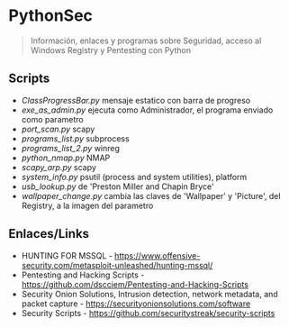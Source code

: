 
# PythonSec

> Información, enlaces y programas sobre Seguridad, acceso al Windows Registry y Pentesting con Python

## Scripts

- *ClassProgressBar.py* mensaje estatico con barra de progreso
- *exe_as_admin.py* ejecuta como Administrador, el programa enviado como parametro
- *port_scan.py* scapy
- *programs_list.py* subprocess
- *programs_list_2.py* winreg
- *python_nmap.py* NMAP
- *scapy_arp.py* scapy
- *system_info.py* psutil (process and system utilities), platform
- *usb_lookup.py* de 'Preston Miller and Chapin Bryce'
- *wallpaper_change.py* cambia las claves de 'Wallpaper' y 'Picture', del Registry, a la imagen del parametro

## Enlaces/Links

- HUNTING FOR MSSQL - <https://www.offensive-security.com/metasploit-unleashed/hunting-mssql/>
- Pentesting and Hacking Scripts - <https://github.com/dscciem/Pentesting-and-Hacking-Scripts>
- Security Onion Solutions, Intrusion detection, network metadata, and packet capture - <https://securityonionsolutions.com/software>
- Security Scripts - <https://github.com/securitystreak/security-scripts>
